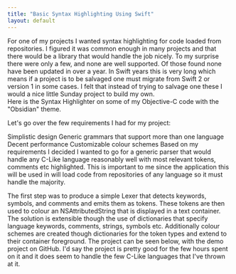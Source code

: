 ```yaml
---
title: "Basic Syntax Highlighting Using Swift"
layout: default
---
```


For one of my projects I wanted syntax highlighting for code loaded from repositories. I figured it was common enough in many projects and that there would be a library that would handle the job nicely. To my surprise there were only a few, and none are well supported. Of those found none have been updated in over a year. In Swift years this is very long which means if a project is to be salvaged one must migrate from Swift 2 or version 1 in some cases. I felt that instead of trying to salvage one these I would a nice little Sunday project to build my own.  
Here is the Syntax Highlighter on some of my Objective-C code with the "Obsidian" theme.

Let's go over the few requirements I had for my project:

Simplistic design
Generic grammars that support more than one language 
Decent performance
Customizable colour schemes
Based on my requirements I decided I wanted to go for a generic parser that would handle any C-Like language reasonably well with most relevant tokens, comments etc highlighted. This is important to me since the application this will be used in will load code from repositories of any language so it must handle the majority.

The first step was to produce a simple Lexer that detects keywords, symbols, and comments and emits them as tokens. These tokens are then used to colour an NSAttributedString that is displayed in a text container. The solution is extensible though the use of dictionaries that specify language keywords, comments, strings, symbols etc. Additionally colour schemes are created though dictionaries for the token types and extend to their container foreground. The project can be seen below, with the demo project on GitHub. I'd say the project is pretty good for the few hours spent on it and it does seem to handle the few C-Like languages that I've thrown at it.
